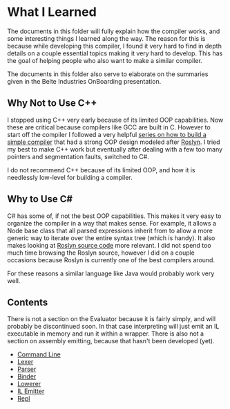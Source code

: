 # What I Learned

The documents in this folder will fully explain how the compiler works, and some interesting things I learned along the
way. The reason for this is because while developing this compiler, I found it very hard to find in depth details on a
couple essential topics making it very hard to develop. This has the goal of helping people who also want to make a
similar compiler.

The documents in this folder also serve to elaborate on the summaries given in the Belte Industries OnBoarding
presentation.

## Why Not to Use C++

I stopped using C++ very early because of its limited OOP capabilities. Now these are critical because compilers like
GCC are built in C. However to start off the compiler I followed a very helpful
[series on how to build a simple compiler](https://www.youtube.com/watch?v=wgHIkdUQbp0&list=PLRAdsfhKI4OWNOSfS7EUu5GRAVmze1t2y)
that had a strong OOP design modeled after [Roslyn](https://github.com/dotnet/roslyn). I tried my best to make C++ work
but eventually after dealing with a few too many pointers and segmentation faults, switched to C#.

I do not recommend C++ because of its limited OOP, and how it is needlessly low-level for building a compiler.

## Why to Use C\#

C# has some of, if not the best OOP capabilities. This makes it very easy to organize the compiler in a way that makes
sense. For example, it allows a Node base class that all parsed expressions inherit from to allow a more generic
way to iterate over the entire syntax tree (which is handy). It also makes looking at
[Roslyn source code](https://sourceroslyn.io/) more relevant. I did not spend too much time browsing the Roslyn source,
however I did on a couple occasions because Roslyn is currently one of the best compilers around.

For these reasons a similar language like Java would probably work very well.

## Contents

There is not a section on the Evaluator because it is fairly simply, and will probably be discontinued soon. In that
case interpreting will just emit an IL executable in memory and run it within a wrapper. There is also not a section
on assembly emitting, because that hasn't been developed (yet).

- [Command Line](CommandLine.md)
- [Lexer](Lexer.md)
- [Parser](Parser.md)
- [Binder](Binder.md)
- [Lowerer](Lowerer.md)
- [IL Emitter](ILEmitter.md)
- [Repl](Repl.md)
